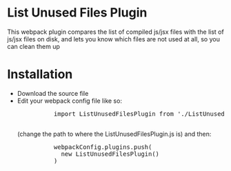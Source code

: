 <html>
<head>
  <title>
    List Unused Files Plugin
  </title>
</head>
  <body>
    <h1>List Unused Files Plugin</h1>
    <div>
      This webpack plugin compares the list of compiled js/jsx files with the list of js/jsx files on disk, and lets you know which files are not used at all, so you can clean them up
    </div>
    <h1>Installation</h1>
    <ul>
    <li>Download the source file</li>
    <li>Edit your webpack config file like so:
      <div class="highlight highlight-source-js">
        <pre>
          import ListUnusedFilesPlugin from './ListUnusedFilesPlugin'
        </pre>
      </div>
      (change the path to where the ListUnusedFilesPlugin.js is) and then:
      <div class="highlight highlight-source-js">
        <pre>
          webpackConfig.plugins.push(
            new ListUnusedFilesPlugin()
          )
        </pre>
      </div>
    </li>
  </body>
</html>

